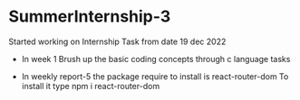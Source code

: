 # SummerInternship-3

Started working on Internship Task from date 19 dec 2022 
* In week 1 Brush up the basic coding concepts through c language tasks 


* In weekly report-5 the package require to install is react-router-dom
    To install it type npm i react-router-dom
    
